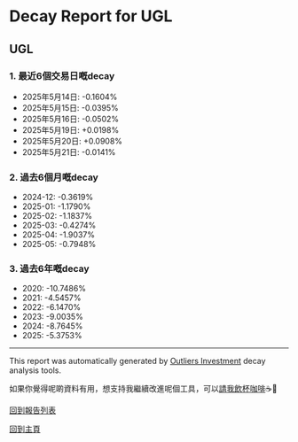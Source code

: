 # Decay Report for UGL

## UGL

### 1. 最近6個交易日嘅decay

- 2025年5月14日: -0.1604%
- 2025年5月15日: -0.0395%
- 2025年5月16日: -0.0502%
- 2025年5月19日: +0.0198%
- 2025年5月20日: +0.0908%
- 2025年5月21日: -0.0141%

### 2. 過去6個月嘅decay

- 2024-12: -0.3619%
- 2025-01: -1.1790%
- 2025-02: -1.1837%
- 2025-03: -0.4274%
- 2025-04: -1.9037%
- 2025-05: -0.7948%

### 3. 過去6年嘅decay

- 2020: -10.7486%
- 2021: -4.5457%
- 2022: -6.1470%
- 2023: -9.0035%
- 2024: -8.7645%
- 2025: -5.3753%

------------------------------
This report was automatically generated by [Outliers Investment](https://outliersecon.github.io/Outliers-Investment/) decay analysis tools.

如果你覺得呢啲資料有用，想支持我繼續改進呢個工具，可以[請我飲杯咖啡](https://buymeacoffee.com/outliersecon)☕🙏

[回到報告列表](https://outliersecon.github.io/Outliers-Investment/reports/reports_public)

[回到主頁](https://outliersecon.github.io/Outliers-Investment/)